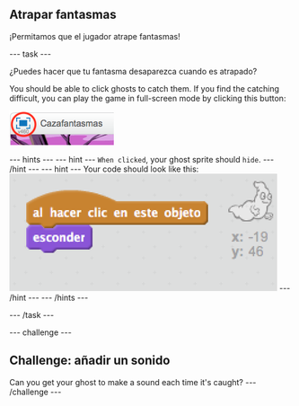 ## Atrapar fantasmas

¡Permitamos que el jugador atrape fantasmas!

\--- task \---

¿Puedes hacer que tu fantasma desaparezca cuando es atrapado?

You should be able to click ghosts to catch them. If you find the catching difficult, you can play the game in full-screen mode by clicking this button:

![screenshot](images/ghost-fullscreen.png)

\--- hints \--- \--- hint \--- `When clicked`, your ghost sprite should `hide`. \--- /hint \--- \--- hint \--- Your code should look like this: ![screenshot](images/ghost-catch-code.png) \--- /hint \--- \--- /hints \---

\--- /task \---

\--- challenge \---

## Challenge: añadir un sonido

Can you get your ghost to make a sound each time it's caught? \--- /challenge \---
